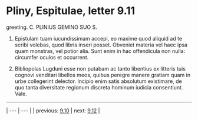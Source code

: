 # Pliny, Espitulae, letter 9.11

greeting. C. PLINIUS GEMINO SUO S.



1. Epistulam tuam iucundissimam accepi, eo maxime quod aliquid ad te scribi volebas, quod libris inseri posset. Obveniet materia vel haec ipsa quam monstras, vel potior alia. Sunt enim in hac offendicula non nulla: circumfer oculos et occurrent.



2. Bibliopolas Lugduni esse non putabam ac tanto libentius ex litteris tuis cognovi venditari libellos meos, quibus peregre manere gratiam quam in urbe collegerint delector. Incipio enim satis absolutum existimare, de quo tanta diversitate regionum discreta hominum iudicia consentiunt. Vale.



---

| --- | --- |
| previous: [9.10](../9.10/) | next: [9.12](../9.12/) |